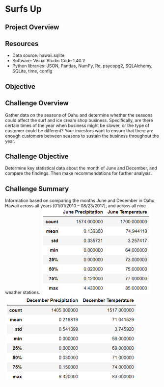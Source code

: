 # Surfs Up

## Project Overview

## Resources
- Data source: hawaii.sqlite
- Software: Visual Studio Code 1.40.2
- Python libraries: JSON, Pandas, NumPy, Re, psycopg2, SQLAlchemy, SQLite, time, config

## Objective

## Challenge Overview
Gather data on the seasons of Oahu and determine whether the seasons could affect the surf and ice cream shop business. Specifically, are there certain times of the year when business might be slower, or the type of customer could be different? Your investors want to ensure that there are enough customers between seasons to sustain the business throughout the year.

## Challenge Objective
Determine key statistical data about the month of June and December, and compare the findings. Then make recommendations for further analysis.

## Challenge Summary
Information based on comparing the months June and December in Oahu, Hawaii across all years (01/01/2010 – 08/23/2017), and across all nine weather stations.
![June](https://github.com/hillarykrumbholz/Surfs_Up/blob/master/Images/June.png)
![December](https://github.com/hillarykrumbholz/Surfs_Up/blob/master/Images/December.png)
